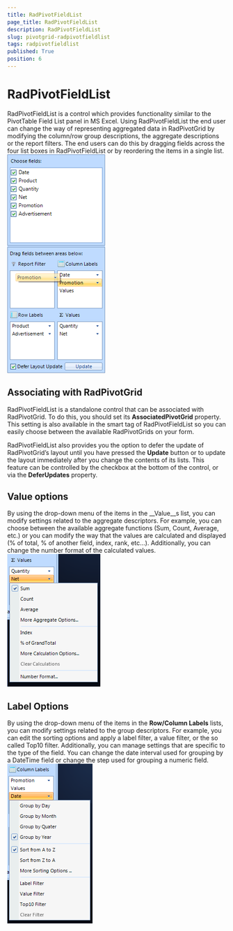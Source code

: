 ```yaml
---
title: RadPivotFieldList
page_title: RadPivotFieldList
description: RadPivotFieldList
slug: pivotgrid-radpivotfieldlist
tags: radpivotfieldlist
published: True
position: 6
---
```


# RadPivotFieldList



RadPivotFieldList is a control which provides functionality similar to the PivotTable Field List panel in MS Excel.
        Using RadPivotFieldList the end user can change the way of representing aggregated data in RadPivotGrid by
        modifying the column/row group descriptions, the aggregate descriptions or the report filters. The end users
        can do this by dragging fields across the four list boxes in RadPivotFieldList or by reordering the items in a single list.
      ![pivotgrid-radpivotfieldlist 001](images/pivotgrid-radpivotfieldlist001.png)

## Associating with RadPivotGrid

RadPivotFieldList is a standalone control that can be associated with RadPivotGrid. To do this, you should set its 
            __AssociatedPivotGrid__ property. This setting is also available in the smart tag of RadPivotFieldList
            so you can easily choose between the available RadPivotGrids on your form.
        

RadPivotFieldList also provides you the option to defer the update of RadPivotGrid’s layout until you have pressed the __Update__ 
          button or to update the layout immediately after you change the contents of its lists. This feature can be controlled by the checkbox at the
          bottom of the control, or via the __DeferUpdates__ property.

## Value options

By using the drop-down menu of the items in the __Value__s list, you can modify settings related to the aggregate descriptors.
          For example, you can choose between the available aggregate functions (Sum, Count, Average, etc.) or you can modify the way that the values
          are calculated and displayed (% of total, % of another field, index, rank, etc…). Additionally, you can change the number format of the calculated values.
        ![pivotgrid-radpivotfieldlist 002](images/pivotgrid-radpivotfieldlist002.png)

## Label Options

By using the drop-down menu of the items in the __Row/Column Labels__ lists, you can modify settings related to
          the group descriptors. For example, you can edit the sorting options and apply a label filter, a value filter, or the so called 
          Top10 filter. Additionally, you can manage settings that are specific to the type of the field. You can change the date interval 
          used for grouping by a DateTime field or change the step used for grouping a numeric field.
        ![pivotgrid-radpivotfieldlist 003](images/pivotgrid-radpivotfieldlist003.png)
